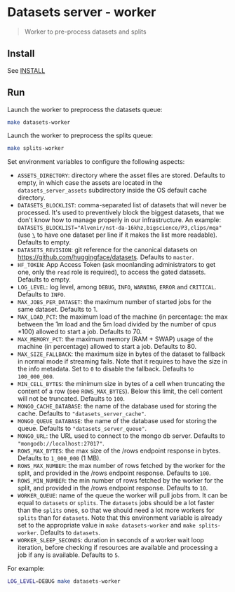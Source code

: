 # Datasets server - worker

> Worker to pre-process datasets and splits

## Install

See [INSTALL](./INSTALL.md#Install)

## Run

Launch the worker to preprocess the datasets queue:

```bash
make datasets-worker
```

Launch the worker to preprocess the splits queue:

```bash
make splits-worker
```

Set environment variables to configure the following aspects:

- `ASSETS_DIRECTORY`: directory where the asset files are stored. Defaults to empty, in which case the assets are located in the `datasets_server_assets` subdirectory inside the OS default cache directory.
- `DATASETS_BLOCKLIST`: comma-separated list of datasets that will never be processed. It's used to preventively block the biggest datasets, that we don't know how to manage properly in our infrastructure. An example: `DATASETS_BLOCKLIST="Alvenir/nst-da-16khz,bigscience/P3,clips/mqa"` (use [`\`](https://stackoverflow.com/a/3871336/7351594) to have one dataset per line if it makes the list more readable). Defaults to empty.
- `DATASETS_REVISION`: git reference for the canonical datasets on https://github.com/huggingface/datasets. Defaults to `master`.
- `HF_TOKEN`: App Access Token (ask moonlanding administrators to get one, only the `read` role is required), to access the gated datasets. Defaults to empty.
- `LOG_LEVEL`: log level, among `DEBUG`, `INFO`, `WARNING`, `ERROR` and `CRITICAL`. Defaults to `INFO`.
- `MAX_JOBS_PER_DATASET`: the maximum number of started jobs for the same dataset. Defaults to 1.
- `MAX_LOAD_PCT`: the maximum load of the machine (in percentage: the max between the 1m load and the 5m load divided by the number of cpus \*100) allowed to start a job. Defaults to 70.
- `MAX_MEMORY_PCT`: the maximum memory (RAM + SWAP) usage of the machine (in percentage) allowed to start a job. Defaults to 80.
- `MAX_SIZE_FALLBACK`: the maximum size in bytes of the dataset to fallback in normal mode if streaming fails. Note that it requires to have the size in the info metadata. Set to `0` to disable the fallback. Defaults to `100_000_000`.
- `MIN_CELL_BYTES`: the minimum size in bytes of a cell when truncating the content of a row (see `ROWS_MAX_BYTES`). Below this limit, the cell content will not be truncated. Defaults to `100`.
- `MONGO_CACHE_DATABASE`: the name of the database used for storing the cache. Defaults to `"datasets_server_cache"`.
- `MONGO_QUEUE_DATABASE`: the name of the database used for storing the queue. Defaults to `"datasets_server_queue"`.
- `MONGO_URL`: the URL used to connect to the mongo db server. Defaults to `"mongodb://localhost:27017"`.
- `ROWS_MAX_BYTES`: the max size of the /rows endpoint response in bytes. Defaults to `1_000_000` (1 MB).
- `ROWS_MAX_NUMBER`: the max number of rows fetched by the worker for the split, and provided in the /rows endpoint response. Defaults to `100`.
- `ROWS_MIN_NUMBER`: the min number of rows fetched by the worker for the split, and provided in the /rows endpoint response. Defaults to `10`.
- `WORKER_QUEUE`: name of the queue the worker will pull jobs from. It can be equal to `datasets` or `splits`. The `datasets` jobs should be a lot faster than the `splits` ones, so that we should need a lot more workers for `splits` than for `datasets`. Note that this environment variable is already set to the appropriate value in `make datasets-worker` and `make splits-worker`. Defaults to `datasets`.
- `WORKER_SLEEP_SECONDS`: duration in seconds of a worker wait loop iteration, before checking if resources are available and processing a job if any is available. Defaults to `5`.

For example:

```bash
LOG_LEVEL=DEBUG make datasets-worker
```
